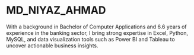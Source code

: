 # MD_NIYAZ_AHMAD
With a background in Bachelor of Computer Applications and 6.6 years of experience in the banking sector, I bring strong expertise in Excel, Python, MySQL, and data visualization tools such as Power BI and Tableau to uncover actionable business insights.
